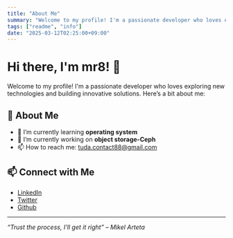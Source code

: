 ```yaml
---
title: "About Me"
summary: "Welcome to my profile! I'm a passionate developer who loves exploring new technologies and building innovative solutions."
tags: ["readme", "info"]
date: "2025-03-12T02:25:00+09:00"
---
```


# Hi there, I'm mr8! 👋

Welcome to my profile! I'm a passionate developer who loves exploring new technologies and building innovative solutions. Here’s a bit about me:

## 🚀 About Me

- 🌱 I’m currently learning **operating system**
- 💼 I’m currently working on **object storage-Ceph**
- 📫 How to reach me: tuda.contact88@gmail.com

[comment]: <## 📊 GitHub Stats>

[comment]: <![batamsieuhang's GitHub stats](https://github-readme-stats.vercel.app/api?username=batamsieuhang&show_icons=true&theme=radical)> 


[comment]: <![Top Langs](https://github-readme-stats.vercel.app/api/top-langs/?username=batamsieuhang&layout=compact&theme=radical)> 

## 📫 Connect with Me

- [LinkedIn](https://www.linkedin.com/in/tuda)
- [Twitter](https://twitter.com/batamsieuhang)
- [Github](https://github.com/mr4x2)

---

*“Trust the process, I'll get it right” – Mikel Arteta*
